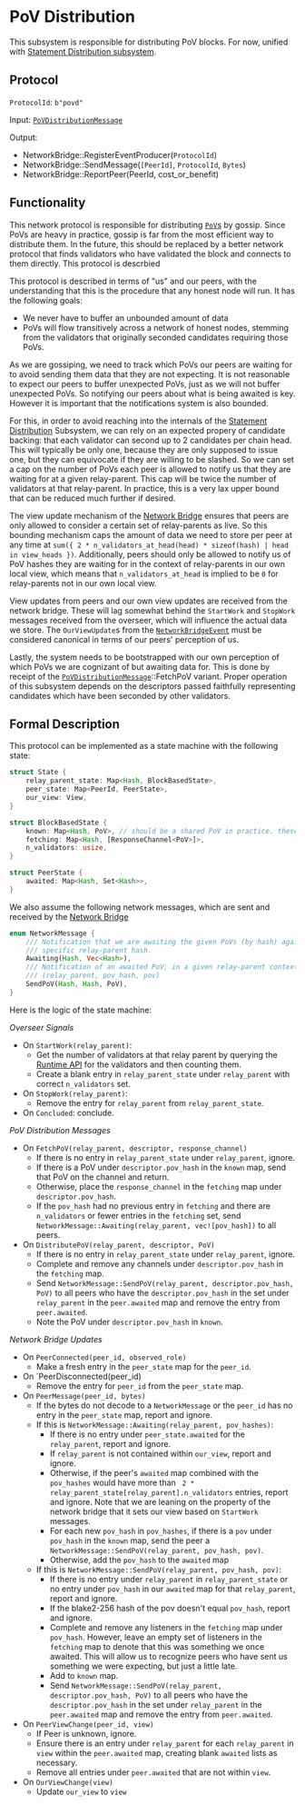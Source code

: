 # PoV Distribution

This subsystem is responsible for distributing PoV blocks. For now, unified with [Statement Distribution subsystem](statement-distribution.md).

## Protocol

`ProtocolId`: `b"povd"`

Input: [`PoVDistributionMessage`](../../types/overseer-protocol.md#pov-distribution-message)


Output:

- NetworkBridge::RegisterEventProducer(`ProtocolId`)
- NetworkBridge::SendMessage(`[PeerId]`, `ProtocolId`, `Bytes`)
- NetworkBridge::ReportPeer(PeerId, cost_or_benefit)


## Functionality

This network protocol is responsible for distributing [`PoV`s](../../types/availability.md#proof-of-validity) by gossip. Since PoVs are heavy in practice, gossip is far from the most efficient way to distribute them. In the future, this should be replaced by a better network protocol that finds validators who have validated the block and connects to them directly. This protocol is descrbied

This protocol is described in terms of "us" and our peers, with the understanding that this is the procedure that any honest node will run. It has the following goals:
  - We never have to buffer an unbounded amount of data
  - PoVs will flow transitively across a network of honest nodes, stemming from the validators that originally seconded candidates requiring those PoVs.

As we are gossiping, we need to track which PoVs our peers are waiting for to avoid sending them data that they are not expecting. It is not reasonable to expect our peers to buffer unexpected PoVs, just as we will not buffer unexpected PoVs. So notifying our peers about what is being awaited is key. However it is important that the notifications system is also bounded.

For this, in order to avoid reaching into the internals of the [Statement Distribution](statement-distribution.md) Subsystem, we can rely on an expected propery of candidate backing: that each validator can second up to 2 candidates per chain head. This will typically be only one, because they are only supposed to issue one, but they can equivocate if they are willing to  be slashed. So we can set a cap on the number of PoVs each peer is allowed to notify us that they are waiting for at a given relay-parent. This cap will be twice the number of validators at that relay-parent. In practice, this is a very lax upper bound that can be reduced much further if desired.

The view update mechanism of the [Network Bridge](../utility/network-bridge.md) ensures that peers are only allowed to consider a certain set of relay-parents as live. So this bounding mechanism caps the amount of data we need to store per peer at any time at `sum({ 2 * n_validators_at_head(head) * sizeof(hash) | head in view_heads })`. Additionally, peers should only be allowed to notify us of PoV hashes they are waiting for in the context of relay-parents in our own local view, which means that `n_validators_at_head` is implied to be `0` for relay-parents not in our own local view.

View updates from peers and our own view updates are received from the network bridge. These will lag somewhat behind the `StartWork` and `StopWork` messages received from the overseer, which will influence the actual data we store. The `OurViewUpdate`s from the [`NetworkBridgeEvent`](../../types/overseer-protocol.md#network-bridge-update) must be considered canonical in terms of our peers' perception of us.

Lastly, the system needs to be bootstrapped with our own perception of which PoVs we are cognizant of but awaiting data for. This is done by receipt of the [`PoVDistributionMessage`](../../types/overseer-protocol.md#pov-distribution-message)::FetchPoV variant. Proper operation of this subsystem depends on the descriptors passed faithfully representing candidates which have been seconded by other validators.

## Formal Description

This protocol can be implemented as a state machine with the following state:

```rust
struct State {
	relay_parent_state: Map<Hash, BlockBasedState>,
	peer_state: Map<PeerId, PeerState>,
	our_view: View,
}

struct BlockBasedState {
	known: Map<Hash, PoV>, // should be a shared PoV in practice. these things are heavy.
	fetching: Map<Hash, [ResponseChannel<PoV>]>,
	n_validators: usize,
}

struct PeerState {
	awaited: Map<Hash, Set<Hash>>,
}
```

We also assume the following network messages, which are sent and received by the [Network Bridge](../utility/network-bridge.md)

```rust
enum NetworkMessage {
	/// Notification that we are awaiting the given PoVs (by hash) against a
	/// specific relay-parent hash.
	Awaiting(Hash, Vec<Hash>),
	/// Notification of an awaited PoV, in a given relay-parent context.
	/// (relay_parent, pov_hash, pov)
	SendPoV(Hash, Hash, PoV),
}
```

Here is the logic of the state machine:

*Overseer Signals*
- On `StartWork(relay_parent)`:
	- Get the number of validators at that relay parent by querying the [Runtime API](../utility/runtime-api.md) for the validators and then counting them.
	- Create a blank entry in `relay_parent_state` under `relay_parent` with correct `n_validators` set.
- On `StopWork(relay_parent)`:
	- Remove the entry for `relay_parent` from `relay_parent_state`.
- On `Concluded`: conclude.

*PoV Distribution Messages*
- On `FetchPoV(relay_parent, descriptor, response_channel)`
	- If there is no entry in `relay_parent_state` under `relay_parent`, ignore.
	- If there is a PoV under `descriptor.pov_hash` in the `known` map, send that PoV on the channel and return.
	- Otherwise, place the `response_channel` in the `fetching` map under `descriptor.pov_hash`.
	- If the `pov_hash` had no previous entry in `fetching` and there are `n_validators` or fewer entries in the `fetching` set, send `NetworkMessage::Awaiting(relay_parent, vec![pov_hash])` to all peers.
- On `DistributePoV(relay_parent, descriptor, PoV)`
	- If there is no entry in `relay_parent_state` under `relay_parent`, ignore.
	- Complete and remove any channels under `descriptor.pov_hash` in the `fetching` map.
	- Send `NetworkMessage::SendPoV(relay_parent, descriptor.pov_hash, PoV)` to all peers who have the `descriptor.pov_hash` in the set under `relay_parent` in the `peer.awaited` map and remove the entry from `peer.awaited`.
	- Note the PoV under `descriptor.pov_hash` in `known`.

*Network Bridge Updates*
- On `PeerConnected(peer_id, observed_role)`
	- Make a fresh entry in the `peer_state` map for the `peer_id`.
- On `PeerDisconnected(peer_id)
	- Remove the entry for `peer_id` from the `peer_state` map.
- On `PeerMessage(peer_id, bytes)`
	- If the bytes do not decode to a `NetworkMessage` or the `peer_id` has no entry in the `peer_state` map, report and ignore.
	- If this is `NetworkMessage::Awaiting(relay_parent, pov_hashes)`:
		- If there is no entry under `peer_state.awaited` for the `relay_parent`, report and ignore.
		- If `relay_parent` is not contained within `our_view`, report and ignore.
		- Otherwise, if the peer's `awaited` map combined with the `pov_hashes` would have more than ` 2 * relay_parent_state[relay_parent].n_validators` entries, report and ignore. Note that we are leaning on the property of the network bridge that it sets our view based on `StartWork` messages.
		- For each new `pov_hash` in `pov_hashes`, if there is a `pov` under `pov_hash` in the `known` map, send the peer a `NetworkMessage::SendPoV(relay_parent, pov_hash, pov)`.
		- Otherwise, add the `pov_hash` to the `awaited` map
	- If this is `NetworkMessage::SendPoV(relay_parent, pov_hash, pov)`:
		- If there is no entry under `relay_parent` in `relay_parent_state` or no entry under `pov_hash` in our `awaited` map for that `relay_parent`, report and ignore.
		- If the blake2-256 hash of the pov doesn't equal `pov_hash`, report and ignore.
		- Complete and remove any listeners in the `fetching` map under `pov_hash`. However, leave an empty set of listeners in the `fetching` map to denote that this was something we once awaited. This will allow us to recognize peers who have sent us something we were expecting, but just a little late.
		- Add to `known` map.
		- Send `NetworkMessage::SendPoV(relay_parent, descriptor.pov_hash, PoV)` to all peers who have the `descriptor.pov_hash` in the set under `relay_parent` in the `peer.awaited` map and remove the entry from `peer.awaited`.
- On `PeerViewChange(peer_id, view)`
	- If Peer is unknown, ignore.
	- Ensure there is an entry under `relay_parent` for each `relay_parent` in `view` within the `peer.awaited` map, creating blank `awaited` lists as necessary.
	- Remove all entries under `peer.awaited` that are not within `view`.
- On `OurViewChange(view)`
	- Update `our_view` to `view`


